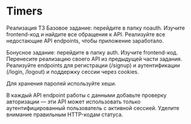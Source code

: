 # Timers
Реализация ТЗ
Базовое задание: перейдите в папку noauth. Изучите frontend-код и найдите все обращения к API. Реализуйте все недостающие API endpoints, чтобы приложение заработало.

Бонусное задание: перейдите в папку auth. Изучите frontend-код. Перенесите реализацию своего API из предыдущей части задания. Реализуйте endpoints для регистрации (/signup) и аутентификации (/login, /logout) и поддержку сессии через cookies.

Для хранения паролей используйте хеши.

В каждый API endpoint работы с данными добавьте проверку авторизации — эти API может использовать только аутентифицированный пользователь с активной сессией. Уделите внимание правильным HTTP-кодам статуса.
